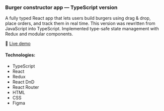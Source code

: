 ### Burger constructor app — TypeScript version

A fully typed React app that lets users build burgers using drag & drop, place orders, and track them in real time. This version was rewritten from JavaScript into TypeScript. Implemented type-safe state management with Redux and modular components.

🔗  [Live demo](https://vermillion-cendol-631f68.netlify.app/)

#### Technologies:
- TypeScript  
- React  
- Redux  
- React DnD  
- React Router  
- HTML  
- CSS  
- Figma


